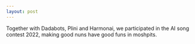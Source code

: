 ```yaml
---
layout: post
---
```


Together with Dadabots, Plini and Harmonai, we participated in the AI song contest 2022, making good nuns have good funs in moshpits.